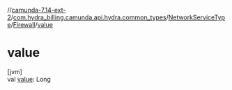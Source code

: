 //[camunda-7.14-ext-2](../../../../index.md)/[com.hydra_billing.camunda.api.hydra.common_types](../../index.md)/[NetworkServiceType](../index.md)/[Firewall](index.md)/[value](value.md)

# value

[jvm]\
val [value](value.md): Long
